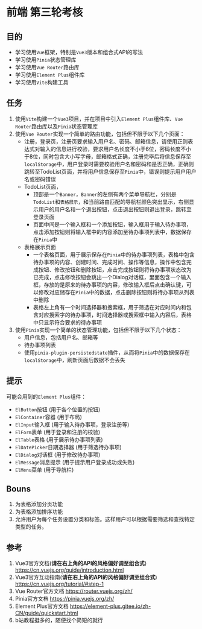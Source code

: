 # 前端 第三轮考核

## 目的

- 学习使用`Vue`框架，特别是`Vue3`版本和组合式API的写法
- 学习使用`Pinia`状态管理库
- 学习使用`Vue Router`路由库
- 学习使用`Element Plus`组件库
- 学习使用`Vite`构建工具

## 任务

1. 使用`Vite`构建一个`Vue3`项目，并在项目中引入`Element Plus`组件库、`Vue Router`路由库以及`Pinia`状态管理库
2. 使用`Vue Router`实现一个简单的路由功能，包括但不限于以下几个页面：
   - 注册，登录页，注册页要求输入用户名、密码、邮箱信息，请使用正则表达式对输入的信息进行校验，要求用户名长度不小于6位，密码长度不小于8位，同时包含大小写字母，邮箱格式正确，注册完毕后将信息保存至`localStorage`中，用户登录时需要校验用户名和密码和是否正确，正确则跳转至TodoList页面，并将用户信息保存至`Pinia`中，错误则提示用户用户名或密码错误
   - TodoList页面，
      - 顶部是一个`Banner`，`Banner`的左侧有两个菜单导航栏，分别是`TodoList`和`表格展示`，和当前路由匹配的导航栏颜色突出显示，右侧显示用户的用户名和一个退出按钮，点击退出按钮则退出登录，跳转至登录页面
      - 页面中间是一个输入框和一个添加按钮，输入框用于输入待办事项，点击添加按钮则将输入框中的内容添加至待办事项列表中，数据保存在`Pinia`中
   - 表格展示页面
      - 一个表格页面，用于展示保存在`Pinia`中的待办事项列表，表格中包含待办事项的内容、创建时间、完成时间、操作等信息，操作中包含完成按钮、修改按钮和删除按钮，点击完成按钮则将待办事项状态改为已完成，点击修改按钮会跳出一个Dialog对话框，里面包含一个输入框，存放的是原来的待办事项的内容，修改输入框后点击确认键，可以修改对应储存在`Pinia`中的数据，点击删除按钮则将待办事项从列表中删除
      - 表格左上角有一个时间选择器和搜索框，用于筛选在对应时间内和包含对应搜索字的待办事项，时间选择器或搜索框中输入内容后，表格中只显示符合要求的待办事项
3. 使用`Pinia`实现一个简单的状态管理功能，包括但不限于以下几个状态：
   - 用户信息，包括用户名、邮箱等
   - 待办事项列表
   - 使用`pinia-plugin-persistedstate`插件，从而将`Pinia`中的数据保存在`localStorage`中，刷新页面后数据不会丢失

## 提示
可能会用到的`Element Plus`组件：
- `ElButton`按钮 (用于各个位置的按钮)
- `ElContainer`容器 (用于布局)
- `ElInput`输入框 (用于输入待办事项，登录注册等)
- `ElForm`表单 (用于登录和注册的校验)
- `ElTable`表格 (用于展示待办事项列表)
- `ElDatePicker`日期选择器 (用于筛选待办事项)
- `ElDialog`对话框 (用于修改待办事项)
- `ElMessage`消息提示 (用于提示用户登录成功或失败)
- `ElMenu`菜单 (用于导航栏)


## Bouns
1. 为表格添加分页功能
2. 为表格添加排序功能
3. 允许用户为每个任务设置分类和标签。这样用户可以根据需要筛选和查找特定类型的任务。


## 参考
1. Vue3官方文档(**请在右上角的API的风格偏好调至组合式**) https://cn.vuejs.org/guide/introduction.html
2. Vue3官方互动指南(**请在右上角的API的风格偏好调至组合式**)  https://cn.vuejs.org/tutorial/#step-1
3. Vue Router官方文档 https://router.vuejs.org/zh/
4. Pinia官方文档 https://pinia.vuejs.org/zh/
5. Element Plus官方文档 https://element-plus.gitee.io/zh-CN/guide/quickstart.html
6. b站教程挺多的，随便找个简短的就行